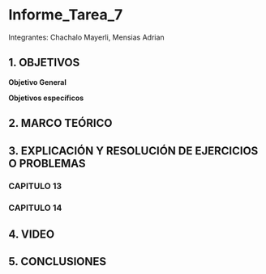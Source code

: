 # Informe_Tarea_7

Integrantes: Chachalo Mayerli, Mensias Adrian

## 1. OBJETIVOS 

**Objetivo General**


**Objetivos específicos**


## 2. MARCO TEÓRICO 


## 3. EXPLICACIÓN Y RESOLUCIÓN DE EJERCICIOS O PROBLEMAS


### CAPITULO 13


### CAPITULO 14


## 4. VIDEO 


## 5. CONCLUSIONES

